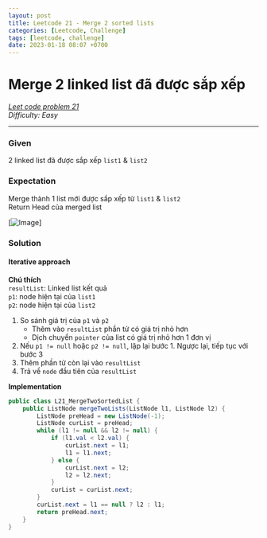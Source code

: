 ```yaml
---
layout: post
title: Leetcode 21 - Merge 2 sorted lists
categories: [Leetcode, Challenge]
tags: [leetcode, challenge]
date: 2023-01-18 08:07 +0700
---
```


# Merge 2 linked list đã được sắp xếp

[_Leet code problem 21_](https://leetcode.com/problems/merge-two-sorted-lists/)\
_Difficulty: Easy_

---
### Given
2 linked list đã được sắp xếp `list1` & `list2`

### Expectation
Merge thành 1 list mới được sắp xếp từ `list1` & `list2`\
Return Head của merged list

[![Image](https://assets.leetcode.com/uploads/2020/10/03/merge_ex1.jpg)]

### Solution

#### Iterative approach

**Chú thích**\
`resultList`: Linked list kết quả\
`p1`: node hiện tại của `list1`\
`p2`: node hiện tại của `list2`

1. So sánh giá trị của `p1` và `p2`
    - Thêm vào `resultList` phần tử có giá trị nhỏ hơn
    - Dịch chuyển `pointer` của list có giá trị nhỏ hơn 1 đơn vị
2. Nếu `p1 != null` hoặc `p2 != null`, lặp lại bước 1. Ngược lại, tiếp tục với bước 3
3. Thêm phần tử còn lại vào `resultList`
4. Trả về `node` đầu tiên của `resultList`

**Implementation**

```java
public class L21_MergeTwoSortedList {
    public ListNode mergeTwoLists(ListNode l1, ListNode l2) {
        ListNode preHead = new ListNode(-1);
        ListNode curList = preHead;
        while (l1 != null && l2 != null) {
            if (l1.val < l2.val) {
                curList.next = l1;
                l1 = l1.next;
            } else {
                curList.next = l2;
                l2 = l2.next;
            }
            curList = curList.next;
        }
        curList.next = l1 == null ? l2 : l1;
        return preHead.next;
    }
}
```



